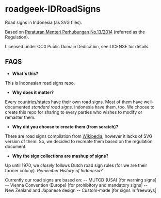 # roadgeek-IDRoadSigns
Road signs in Indonesia (as SVG files).

Based on 
[Peraturan Menteri Perhubungan No.13/2014](http://hubdat.dephub.go.id/km/tahun-2014/1626-peraturan-menteri-perhubungan-nomor-pm-13-tahun-2014-tentang-rambu-lalu-lintas/download)
(referred as the Regulation).

Licensed under CC0 Public Domain Dedication, see LICENSE for details
 
## FAQS
- **What's this?**

This is Indonesian road signs repo.

- **Why does it matter?**

Every countries/states have their own road signs. Most of them have 
well-documented *standard road signs*. Indonesia have them, too.
We choose to create this repo for sharing to every parties who wishes to 
modify or remaster them.

- **Why did you choose to create them (from scratch)?**

There are road signs compilation from 
[Wikipedia](https://en.wikipedia.org/wiki/Road_signs_in_Indonesia), however
it lacks of SVG version of them. So, we decided to recreate them based on the
regulation document.

- **Why the sign collections are mashup of signs?**

Up until 1970, we *closely* follows Dutch road sign rules (for we are their
former colony). *Remember History of Indonesia?*

Currently our road signs are based on:
-- MUTCD (USA) [for warning signs]
-- Vienna Convention (Europe) [for prohibitory and mandatory signs]
-- New Zealand and Japanese design
-- Custom-made [for signs in freeways]

